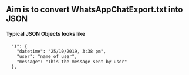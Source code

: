 ## Aim is to convert WhatsAppChatExport.txt into JSON

#### Typical JSON Objects looks like
```
  "1": {
    "datetime": "25/10/2019, 3:38 pm",
    "user": "name_of_user",
    "message": "This the message sent by user"
  },
```
